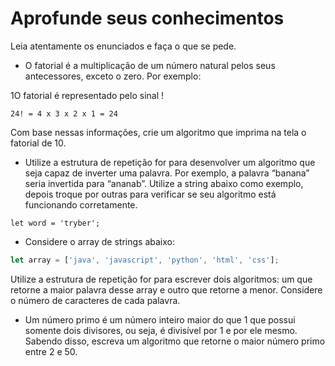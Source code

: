 # Aprofunde seus conhecimentos

Leia atentamente os enunciados e faça o que se pede.

- O fatorial é a multiplicação de um número natural pelos seus antecessores, exceto o zero. Por exemplo:

1O fatorial é representado pelo sinal !

`24! = 4 x 3 x 2 x 1 = 24`

Com base nessas informações, crie um algoritmo que imprima na tela o fatorial de 10.

- Utilize a estrutura de repetição for para desenvolver um algoritmo que seja capaz de inverter uma palavra. Por exemplo, a palavra “banana” seria invertida para “ananab”. Utilize a string abaixo como exemplo, depois troque por outras para verificar se seu algoritmo está funcionando corretamente.

`let word = 'tryber';`

- Considere o array de strings abaixo:

```javascript
let array = ['java', 'javascript', 'python', 'html', 'css'];
```

Utilize a estrutura de repetição for para escrever dois algoritmos: um que retorne a maior palavra desse array e outro que retorne a menor. Considere o número de caracteres de cada palavra.

- Um número primo é um número inteiro maior do que 1 que possui somente dois divisores, ou seja, é divisível por 1 e por ele mesmo. Sabendo disso, escreva um algoritmo que retorne o maior número primo entre 2 e 50.
